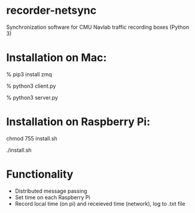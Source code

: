 # recorder-netsync
Synchronization software for CMU Navlab traffic recording boxes (Python 3)

# Installation on Mac:
% pip3 install zmq

% python3 client.py

% python3 server.py

# Installation on Raspberry Pi:
chmod 755 install.sh

./install.sh

# Functionality
- Distributed message passing
- Set time on each Raspberry Pi
- Record local time (on pi) and receieved time (network), log to .txt file
